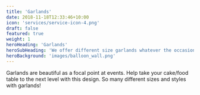 ```yaml
---
title: 'Garlands'
date: 2018-11-18T12:33:46+10:00
icon: 'services/service-icon-4.png'
draft: false
featured: true
weight: 1
heroHeading: 'Garlands'
heroSubHeading: 'We offer different size garlands whatever the occasion.'
heroBackground: 'images/balloon_wall.png'
---
```


Garlands are beautiful as a focal point at events. Help take your cake/food table to the next level with this design. So many different sizes and styles with garlands!
